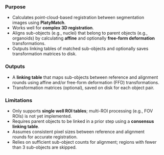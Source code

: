 ### Purpose
- Calculates point-cloud-based registration between segmentation images using **PlatyMatch**.
- Works well for **complex 3D registration**.
- Aligns sub-objects (e.g., nuclei) that belong to parent objects (e.g., organoids) by calculating **affine** and optionally **free-form deformation** transformations.
- Outputs linking tables of matched sub-objects and optionally saves transformation matrices to disk.

### Outputs
- A **linking table** that maps sub-objects between reference and alignment rounds using affine and/or free-form deformation (FFD) transformations.
- Transformation matrices (optional), saved on disk for each object pair.

### Limitations
- Only supports **single well ROI tables**; multi-ROI processing (e.g., FOV ROIs) is not yet implemented.
- Requires parent objects to be linked in a prior step using a **consensus linking table**.
- Assumes consistent pixel sizes between reference and alignment rounds for accurate registration.
- Relies on sufficient sub-object counts for alignment; regions with fewer than 3 sub-objects are skipped.
